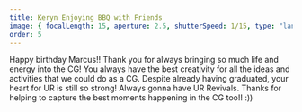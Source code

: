 ```yaml
---
title: Keryn Enjoying BBQ with Friends
image: { focalLength: 15, aperture: 2.5, shutterSpeed: 1/15, type: "landscape" }
order: 5
---
```


Happy birthday Marcus!! Thank you for always bringing so much life and energy into the CG! You always have the best creativity for all the ideas and activities that we could do as a CG. Despite already having graduated, your heart for UR is still so strong! Always gonna have UR Revivals. Thanks for helping to capture the best moments happening in the CG too!! :))
